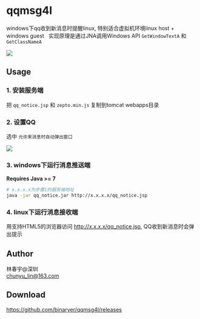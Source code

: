 # qqmsg4l
windows下qq收到新消息时提醒linux, 特别适合虚拟机环境linux host + windows guest   
实现原理是通过JNA调用Windows API `GetWindowTextA` 和 `GetClassNameA`

![](https://raw.githubusercontent.com/binaryer/qqmsg4l/master/2016-12-21-110112_1920x1080_scrot.png)

## Usage
### 1. 安装服务端
把 `qq_notice.jsp` 和 `zepto.min.js` 复制到tomcat webapps目录

### 2. 设置QQ  
选中 `允许来消息时自动弹出窗口`

![](https://raw.githubusercontent.com/binaryer/qqmsg4l/master/qqsetting.png)

### 3. windows下运行消息推送端
__Requires Java >= 7__
```bash
# x.x.x.x为步骤1的服务端地址
java -jar qq_notice.jar http://x.x.x.x/qq_notice.jsp
```

### 4. linux下运行消息接收端  
用支持HTML5的浏览器访问 http://x.x.x.x/qq_notice.jsp, QQ收到新消息时会弹出提示


## Author
林春宇@深圳  
chunyu_lin@163.com

## Download
https://github.com/binaryer/qqmsg4l/releases
